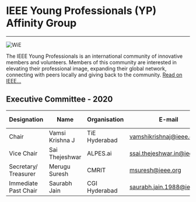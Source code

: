 # IEEE Young Professionals (YP) Affinity Group
---

![WiE](/user/img/logos/yp-logo.png)

The IEEE Young Professionals is an international community of innovative members and volunteers. Members of this community are interested in elevating their professional image, expanding their global network, connecting with peers locally and giving back to the community.
[Read on IEEE...](https://yp.ieee.org)

## Executive Committee - 2020

| Designation          | Name                 | Organisation            | E-mail                       | Membership No |
| -------------------- | -------------------- | ----------------------- | ---------------------------- | ------------- |
| Chair                | Vamsi Krishna J   | TiE Hyderabad           | vamshikrishnaj@ieee.org      | M 92210741    |
| Vice Chair           | Sai Thejeshwar       | ALPES.ai                | ssai.thejeshwar.in@ieee.org  | M 93838604    |
| Secretary/ Treasurer            | Merugu Suresh        | CMRIT                   | msuresh@ieee.org             | M 93025601    |
| Immediate Past Chair | Saurabh Jain         | CGI Hyderabad           | saurabh.jain.1988@ieee.org   | M 93988396    |